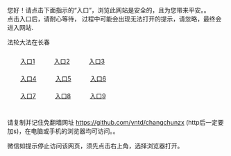 您好！请点击下面指示的“入口”，浏览此网站是安全的，且为您带来平安。。 <br/>
点击入口后，请耐心等待， 过程中可能会出现无法打开的提示，请忽略，最终会进入网站. </br>

法轮大法在长春<br/>
<div style="padding:10px"><a style="margin:20px" target="_blank" href="https://d3tnzn0gx144sq.cloudfront.net/2Qpsp?jzzhdzyk" id="ccLink1" rel="nofollow">入口1</a> <a target="_blank" style="margin:20px" href="https://d3ib6mjtexpst6.cloudfront.net/2Qpsp?jkjda" id="ccLink2" rel="nofollow">入口2</a> <a style="margin:20px" target="_blank" href="https://d250my7fm8h0m5.cloudfront.net/2Qpsp?orkjg" id="ccLink3" rel="nofollow">入口3</a></div>

<div style="padding:10px" ><a style="margin:20px" target="_blank" href="https://d3tnzn0gx144sq.cloudfront.net/2Qpsp?jzzhdzyk" id="ccLink4" rel="nofollow">入口4</a> <a style="margin:20px" href="https://d3ib6mjtexpst6.cloudfront.net/2Qpsp?jkjda" target="_blank" id="ccLink5" rel="nofollow">入口5</a> <a style="margin:20px" href="https://d250my7fm8h0m5.cloudfront.net/2Qpsp?orkjg" target="_blank" id="ccLink6" rel="nofollow">入口6</a></div>

<div style="padding:10px"><a style="margin:20px" target="_blank" href="https://d3tnzn0gx144sq.cloudfront.net/2Qpsp?jzzhdzyk" id="ccLink7" rel="nofollow">入口7</a> <a style="margin:20px" href="https://d3ib6mjtexpst6.cloudfront.net/2Qpsp?jkjda" target="_blank" id="ccLink8" rel="nofollow">入口8</a> <a style="margin:20px" target="_blank" href="https://d250my7fm8h0m5.cloudfront.net/2Qpsp?orkjg" id="ccLink9" rel="nofollow">入口9</a></div>

<br/>



请复制并记住免翻墙网址 https://github.com/yntd/changchunzx (http后一定要加s)，在电脑或手机的浏览器均可访问。。<br/>

微信如提示停止访问该网页，须先点击右上角，选择浏览器打开。
